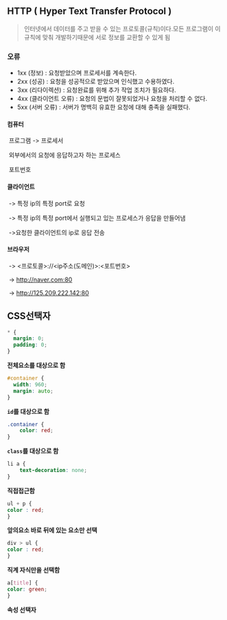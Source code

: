 ## HTTP ( Hyper Text Transfer Protocol )

> 인터넷에서 데이터를 주고 받을 수 있는 프로토콜(규칙)이다.모든 프로그램이 이 규칙에 맞춰 개발하기때문에 서로 정보를 교환할 수 있게 됨

### 오류

- 1xx (정보) : 요청받았으며 프로세서를 계속한다.
- 2xx (성공) : 요청을 성공적으로 받았으며 인식했고 수용하였다.
- 3xx (리다이렉션) : 요청완료를 위해 추가 작업 조치가 필요하다.
- 4xx (클라이언트 오류) : 요청의 문법이 잘못되었거나 요청을 처리할 수 없다.
- 5xx (서버 오류) : 서버가 명백히 유효한 요청에 대해 충족을 실패했다.

#### 컴퓨터

​	프로그램 -> 프로세서

​	외부에서의 요청에 응답하고자 하는 프로세스

​	포트번호



#### 클라이언트

​	-> 특정 ip의 특정 port로 요청

​	-> 특정 ip의 특정 port에서 실행되고 있는 프로세스가 응답을 만들어냄

​	->요청한 클라이언트의 ip로 응답 전송



#### 브라우저

​	-> <프로토콜>://<ip주소(도메인)>:<포트번호>

​	->  http://naver.com:80

​	->  http://125.209.222.142:80

## CSS선택자

```css
* {
  margin: 0;
  padding: 0;
}
```

**전체요소를 대상으로 함**

```css
#container {
  width: 960;
  margin: auto;
}
```

**``id``를 대상으로 함**

````css
.container {
	color: red;
}
````

**``class``를 대상으로 함**

````css
li a {
	text-decoration: none;
}
````

**직접접근함**

````css
ul + p {
color : red;
}
````

**앞의요소 바로 뒤에 있는 요소만 선택**

````css
div > ul {
color : red;
}
````

**직계 자식만을 선택함**

```css
a[title] {
color: green;
}
```

**속성 선택자**